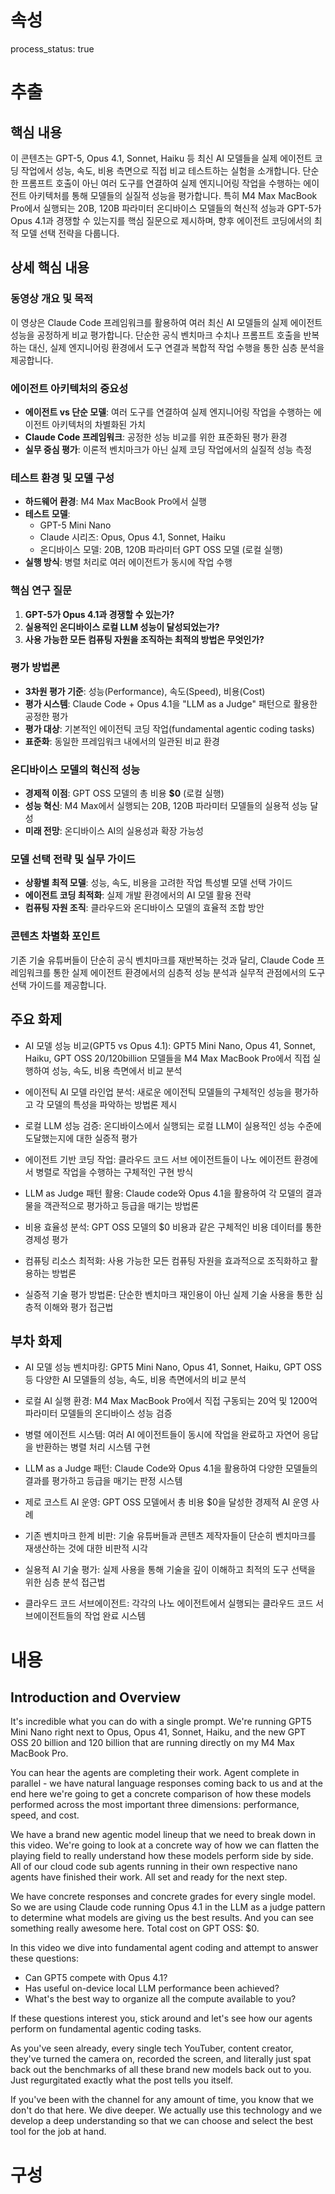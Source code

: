 # 속성
process_status: true

# 추출

## 핵심 내용
이 콘텐츠는 GPT-5, Opus 4.1, Sonnet, Haiku 등 최신 AI 모델들을 실제 에이전트 코딩 작업에서 성능, 속도, 비용 측면으로 직접 비교 테스트하는 실험을 소개합니다. 단순한 프롬프트 호출이 아닌 여러 도구를 연결하여 실제 엔지니어링 작업을 수행하는 에이전트 아키텍처를 통해 모델들의 실질적 성능을 평가합니다. 특히 M4 Max MacBook Pro에서 실행되는 20B, 120B 파라미터 온디바이스 모델들의 혁신적 성능과 GPT-5가 Opus 4.1과 경쟁할 수 있는지를 핵심 질문으로 제시하며, 향후 에이전트 코딩에서의 최적 모델 선택 전략을 다룹니다.

## 상세 핵심 내용

### 동영상 개요 및 목적
이 영상은 Claude Code 프레임워크를 활용하여 여러 최신 AI 모델들의 실제 에이전트 성능을 공정하게 비교 평가합니다. 단순한 공식 벤치마크 수치나 프롬프트 호출을 반복하는 대신, 실제 엔지니어링 환경에서 도구 연결과 복합적 작업 수행을 통한 심층 분석을 제공합니다.

### 에이전트 아키텍처의 중요성
- **에이전트 vs 단순 모델**: 여러 도구를 연결하여 실제 엔지니어링 작업을 수행하는 에이전트 아키텍처의 차별화된 가치
- **Claude Code 프레임워크**: 공정한 성능 비교를 위한 표준화된 평가 환경
- **실무 중심 평가**: 이론적 벤치마크가 아닌 실제 코딩 작업에서의 실질적 성능 측정

### 테스트 환경 및 모델 구성
- **하드웨어 환경**: M4 Max MacBook Pro에서 실행
- **테스트 모델**: 
  - GPT-5 Mini Nano
  - Claude 시리즈: Opus, Opus 4.1, Sonnet, Haiku
  - 온디바이스 모델: 20B, 120B 파라미터 GPT OSS 모델 (로컬 실행)
- **실행 방식**: 병렬 처리로 여러 에이전트가 동시에 작업 수행

### 핵심 연구 질문
1. **GPT-5가 Opus 4.1과 경쟁할 수 있는가?**
2. **실용적인 온디바이스 로컬 LLM 성능이 달성되었는가?**
3. **사용 가능한 모든 컴퓨팅 자원을 조직하는 최적의 방법은 무엇인가?**

### 평가 방법론
- **3차원 평가 기준**: 성능(Performance), 속도(Speed), 비용(Cost)
- **평가 시스템**: Claude Code + Opus 4.1을 "LLM as a Judge" 패턴으로 활용한 공정한 평가
- **평가 대상**: 기본적인 에이전틱 코딩 작업(fundamental agentic coding tasks)
- **표준화**: 동일한 프레임워크 내에서의 일관된 비교 환경

### 온디바이스 모델의 혁신적 성능
- **경제적 이점**: GPT OSS 모델의 총 비용 **$0** (로컬 실행)
- **성능 혁신**: M4 Max에서 실행되는 20B, 120B 파라미터 모델들의 실용적 성능 달성
- **미래 전망**: 온디바이스 AI의 실용성과 확장 가능성

### 모델 선택 전략 및 실무 가이드
- **상황별 최적 모델**: 성능, 속도, 비용을 고려한 작업 특성별 모델 선택 가이드
- **에이전트 코딩 최적화**: 실제 개발 환경에서의 AI 모델 활용 전략
- **컴퓨팅 자원 조직**: 클라우드와 온디바이스 모델의 효율적 조합 방안

### 콘텐츠 차별화 포인트
기존 기술 유튜버들이 단순히 공식 벤치마크를 재반복하는 것과 달리, Claude Code 프레임워크를 통한 실제 에이전트 환경에서의 심층적 성능 분석과 실무적 관점에서의 도구 선택 가이드를 제공합니다.

## 주요 화제
- AI 모델 성능 비교(GPT5 vs Opus 4.1): GPT5 Mini Nano, Opus 41, Sonnet, Haiku, GPT OSS 20/120billion 모델들을 M4 Max MacBook Pro에서 직접 실행하여 성능, 속도, 비용 측면에서 비교 분석

- 에이전틱 AI 모델 라인업 분석: 새로운 에이전틱 모델들의 구체적인 성능을 평가하고 각 모델의 특성을 파악하는 방법론 제시

- 로컬 LLM 성능 검증: 온디바이스에서 실행되는 로컬 LLM이 실용적인 성능 수준에 도달했는지에 대한 실증적 평가

- 에이전트 기반 코딩 작업: 클라우드 코드 서브 에이전트들이 나노 에이전트 환경에서 병렬로 작업을 수행하는 구체적인 구현 방식

- LLM as Judge 패턴 활용: Claude code와 Opus 4.1을 활용하여 각 모델의 결과물을 객관적으로 평가하고 등급을 매기는 방법론

- 비용 효율성 분석: GPT OSS 모델의 $0 비용과 같은 구체적인 비용 데이터를 통한 경제성 평가

- 컴퓨팅 리소스 최적화: 사용 가능한 모든 컴퓨팅 자원을 효과적으로 조직화하고 활용하는 방법론

- 실증적 기술 평가 방법론: 단순한 벤치마크 재인용이 아닌 실제 기술 사용을 통한 심층적 이해와 평가 접근법

## 부차 화제
- AI 모델 성능 벤치마킹: GPT5 Mini Nano, Opus 41, Sonnet, Haiku, GPT OSS 등 다양한 AI 모델들의 성능, 속도, 비용 측면에서의 비교 분석

- 로컬 AI 실행 환경: M4 Max MacBook Pro에서 직접 구동되는 20억 및 1200억 파라미터 모델들의 온디바이스 성능 검증

- 병렬 에이전트 시스템: 여러 AI 에이전트들이 동시에 작업을 완료하고 자연어 응답을 반환하는 병렬 처리 시스템 구현

- LLM as a Judge 패턴: Claude Code와 Opus 4.1을 활용하여 다양한 모델들의 결과를 평가하고 등급을 매기는 판정 시스템

- 제로 코스트 AI 운영: GPT OSS 모델에서 총 비용 $0을 달성한 경제적 AI 운영 사례

- 기존 벤치마크 한계 비판: 기술 유튜버들과 콘텐츠 제작자들이 단순히 벤치마크를 재생산하는 것에 대한 비판적 시각

- 실용적 AI 기술 평가: 실제 사용을 통해 기술을 깊이 이해하고 최적의 도구 선택을 위한 심층 분석 접근법

- 클라우드 코드 서브에이전트: 각각의 나노 에이전트에서 실행되는 클라우드 코드 서브에이전트들의 작업 완료 시스템

# 내용
## Introduction and Overview
It's incredible what you can do with a single prompt. We're running GPT5 Mini Nano right next to Opus, Opus 41, Sonnet, Haiku, and the new GPT OSS 20 billion and 120 billion that are running directly on my M4 Max MacBook Pro. 

You can hear the agents are completing their work. Agent complete in parallel - we have natural language responses coming back to us and at the end here we're going to get a concrete comparison of how these models performed across the most important three dimensions: performance, speed, and cost.

We have a brand new agentic model lineup that we need to break down in this video. We're going to look at a concrete way of how we can flatten the playing field to really understand how these models perform side by side. All of our cloud code sub agents running in their own respective nano agents have finished their work. All set and ready for the next step.

We have concrete responses and concrete grades for every single model. So we are using Claude code running Opus 4.1 in the LLM as a judge pattern to determine what models are giving us the best results. And you can see something really awesome here. Total cost on GPT OSS: $0.

In this video we dive into fundamental agent coding and attempt to answer these questions:
- Can GPT5 compete with Opus 4.1? 
- Has useful on-device local LLM performance been achieved?
- What's the best way to organize all the compute available to you?

If these questions interest you, stick around and let's see how our agents perform on fundamental agentic coding tasks.

As you've seen already, every single tech YouTuber, content creator, they've turned the camera on, recorded the screen, and literally just spat back out the benchmarks of all these brand new models back out to you. Just regurgitated exactly what the post tells you itself.

If you've been with the channel for any amount of time, you know that we don't do that here. We dive deeper. We actually use this technology and we develop a deep understanding so that we can choose and select the best tool for the job at hand.

# 구성
